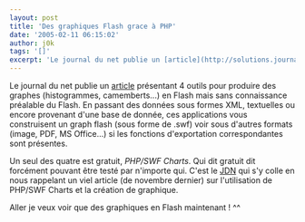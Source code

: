 ```yaml
---
layout: post
title: 'Des graphiques Flash grace à PHP'
date: '2005-02-11 06:15:02'
author: j0k
tags: '[]'
excerpt: 'Le journal du net publie un [article](http://solutions.journaldunet.com/0502/050211_graphes.shtml) présentant 4 outils pour produire des graphes (histogrammes, camemberts...) en Flash mais sans connaissance préalable du Flash.   En passant des données sous formes XML, textuelles ou encore provenant d''une base de donnée, ces applications vous construisent un graph      ...'
---
```


Le journal du net publie un [article](http://solutions.journaldunet.com/0502/050211_graphes.shtml) présentant 4 outils pour produire des graphes (histogrammes, camemberts...) en Flash mais sans connaissance préalable du Flash.   En passant des données sous formes XML, textuelles ou encore provenant d'une base de donnée, ces applications vous construisent un graph flash (sous forme de .swf) voir sous d'autres formats (image, PDF, MS Office...) si les fonctions d'exportation correspondantes sont présentes.

Un seul des quatre est gratuit, *PHP/SWF Charts*. Qui dit gratuit dit forcément pouvant être testé par n'importe qui. C'est le [JDN](http://developpeur.journaldunet.com/tutoriel/php/041110-php-swf-charts-mysql.shtml) qui s'y colle en nous rappelant un viel article (de novembre dernier) sur l'utilisation de PHP/SWF Charts et la création de graphique.

Aller je veux voir que des graphiques en Flash maintenant ! ^^
